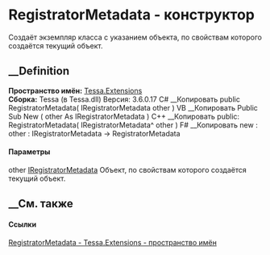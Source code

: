 # RegistratorMetadata - конструктор
Создаёт экземпляр класса с указанием объекта, по свойствам которого создаётся
текущий объект.
## __Definition
 **Пространство имён:** [Tessa.Extensions](N_Tessa_Extensions.htm)  
 **Сборка:** Tessa (в Tessa.dll) Версия: 3.6.0.17
C# __Копировать
     public RegistratorMetadata(
    	IRegistratorMetadata other
    )
VB __Копировать
     Public Sub New ( 
    	other As IRegistratorMetadata
    )
C++ __Копировать
     public:
    RegistratorMetadata(
    	IRegistratorMetadata^ other
    )
F# __Копировать
     new : 
            other : IRegistratorMetadata -> RegistratorMetadata
#### Параметры
other [IRegistratorMetadata](T_Tessa_Extensions_IRegistratorMetadata.htm)
    Объект, по свойствам которого создаётся текущий объект.
##  __См. также
#### Ссылки
[RegistratorMetadata - ](T_Tessa_Extensions_RegistratorMetadata.htm)
[Tessa.Extensions - пространство имён](N_Tessa_Extensions.htm)
